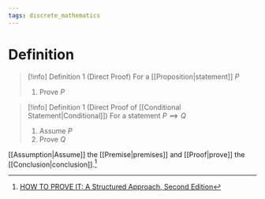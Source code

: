 ```yaml
---
tags: discrete_mathematics
---
```


# Definition

> [!info] Definition 1 (Direct Proof)
> For a [[Proposition|statement]] $P$
> 1) Prove $P$

> [!info] Definition 1 (Direct Proof of [[Conditional Statement|Conditional]])
> For a statement $P \implies Q$
> 1) Assume $P$
> 2) Prove $Q$

[[Assumption|Assume]] the [[Premise|premises]] and [[Proof|prove]] the [[Conclusion|conclusion]].[^1]

[^1]: [HOW TO PROVE IT: A Structured Approach, Second Edition](zotero://open-pdf/library/items/THI2Q4PN?page=101)